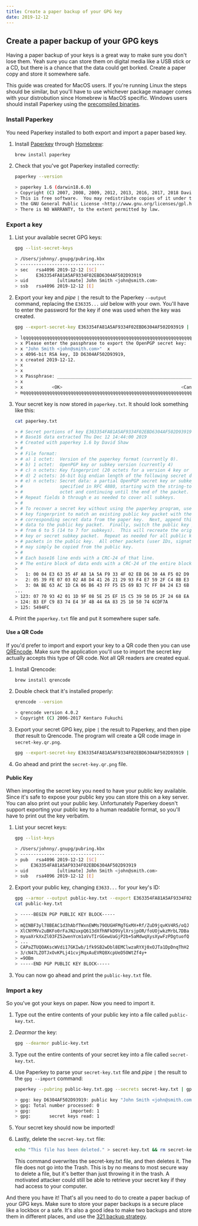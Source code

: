 ```yaml
---
title: Create a paper backup of your GPG key
date: 2019-12-12
---
```


## Create a paper backup of your GPG keys

Having a paper backup of your keys is a great way to make sure you don't lose them. Yeah sure you can store them on digital media like a USB stick or a CD, but there is a chance that the data could get borked. Create a paper copy and store it somewhere safe.

This guide was created for MacOS users. If you're running Linux the steps should be similar, but you'll have to use whichever package manager comes with your distrobution since Homebrew is MacOS specific. Windows users should install Paperkey using the [precompiled binaries](https://www.jabberwocky.com/software/paperkey/).

### Install Paperkey

You need Paperkey installed to both export and import a paper based key.

1. Install [Paperkey](https://www.jabberwocky.com/software/paperkey/) through [Homebrew](https://brew.sh/):

    ```bash
    brew install paperkey
    ```

2. Check that you've got Paperkey installed correctly:

    ```bash
    paperkey --version

    > paperkey 1.6 (darwin18.6.0)
    > Copyright (C) 2007, 2008, 2009, 2012, 2013, 2016, 2017, 2018 David Shaw <dshaw@jabberwocky.com>
    > This is free software.  You may redistribute copies of it under the terms of
    > the GNU General Public License <http://www.gnu.org/licenses/gpl.html>.
    > There is NO WARRANTY, to the extent permitted by law.
    ```

### Export a key

1. List your available secret GPG keys:

    ```bash
    gpg --list-secret-keys

    > /Users/johnny/.gnupg/pubring.kbx
    > --------------------------------
    > sec   rsa4096 2019-12-12 [SC]
    >       E363354FA81A5AF9334F02EBD6304AF502D93919
    > uid           [ultimate] John Smith <john@smith.com>
    > ssb   rsa4096 2019-12-12 [E]
    ```

2. Export your key and _pipe_ `|` the result to the Paperkey `--output` command, replacing the `E36335...` _uid_ below with your own. You'll have to enter the password for the key if one was used when the key was created.

    ```bash
    gpg --export-secret-key E363354FA81A5AF9334F02EBD6304AF502D93919 | paperkey --output paperkey.txt

    > lqqqqqqqqqqqqqqqqqqqqqqqqqqqqqqqqqqqqqqqqqqqqqqqqqqqqqqqqqqqqqqqqqqqqqqqqqqqqqk
    > x Please enter the passphrase to export the OpenPGP secret key:               x
    > x "John Smith <john@smith.com>"  x
    > x 4096-bit RSA key, ID D6304AF502D93919,                                      x
    > x created 2019-12-12.                                                         x
    > x                                                                             x
    > x                                                                             x
    > x Passphrase: _______________________________________________________________ x
    > x                                                                             x
    > x           <OK>                                             <Cancel>         x
    > mqqqqqqqqqqqqqqqqqqqqqqqqqqqqqqqqqqqqqqqqqqqqqqqqqqqqqqqqqqqqqqqqqqqqqqqqqqqqqj
    ```

3. Your secret key is now stored in `paperkey.txt`. It should look something like this:

    ```bash
    cat paperkey.txt

    > # Secret portions of key E363354FA81A5AF9334F02EBD6304AF502D93919
    > # Base16 data extracted Thu Dec 12 14:44:00 2019
    > # Created with paperkey 1.6 by David Shaw
    > #
    > # File format:
    > # a) 1 octet:  Version of the paperkey format (currently 0).
    > # b) 1 octet:  OpenPGP key or subkey version (currently 4)
    > # c) n octets: Key fingerprint (20 octets for a version 4 key or subkey)
    > # d) 2 octets: 16-bit big endian length of the following secret data
    > # e) n octets: Secret data: a partial OpenPGP secret key or subkey packet as
    > #              specified in RFC 4880, starting with the string-to-key usage
    > #              octet and continuing until the end of the packet.
    > # Repeat fields b through e as needed to cover all subkeys.
    > #
    > # To recover a secret key without using the paperkey program, use the
    > # key fingerprint to match an existing public key packet with the
    > # corresponding secret data from the paper key.  Next, append this secret
    > # data to the public key packet.  Finally, switch the public key packet tag
    > # from 6 to 5 (14 to 7 for subkeys).  This will recreate the original secret
    > # key or secret subkey packet.  Repeat as needed for all public key or subkey
    > # packets in the public key.  All other packets (user IDs, signatures, etc.)
    > # may simply be copied from the public key.
    > #
    > # Each base16 line ends with a CRC-24 of that line.
    > # The entire block of data ends with a CRC-24 of the entire block of data.
    >
    >   1: 00 04 E3 63 35 4F A8 1A 5A F9 33 4F 02 EB D6 30 4A F5 02 D9 39 19 494042
    >   2: 05 39 FE 07 03 02 A8 D4 41 26 21 29 93 F4 E7 59 2F C4 8B E3 22 C3 E5C919
    >   3: 0A BE 63 AC 1D CA 06 B6 43 FF F5 E5 69 B3 7C FF B4 24 E3 6B 3C DD 3BEEE4
    ...
    > 123: 07 70 93 42 01 1D 9F 08 5E 25 EF 15 C5 39 50 D5 2F 24 68 EA F3 52 088714
    > 124: B3 EF C9 83 74 E4 3F 4B 44 6A 83 25 10 50 74 6CDF7A
    > 125: 5494FC
    ```

4. Print the `paperkey.txt` file and put it somewhere super safe.

#### Use a QR Code

If you'd prefer to import and export your key to a QR code then you can use [QREncode](https://formulae.brew.sh/formula/qrencode). Make sure the application you'll use to import the secret key actually accepts this type of QR code. Not all QR readers are created equal.

1. Install Qrencode:

    ```bash
    brew install qrencode
    ```

2. Double check that it's installed properly:

    ```bash
    qrencode --version

    > qrencode version 4.0.2
    > Copyright (C) 2006-2017 Kentaro Fukuchi
    ```

3. Export your secret GPG key, pipe `|` the result to Paperkey, and then pipe _that_ result to Qrencode. The program will create a QR code image in `secret-key.qr.png`.

    ```bash
    gpg --export-secret-key E363354FA81A5AF9334F02EBD6304AF502D93919 | paperkey --output-type raw | qrencode --8bit --output secret-key.qr.png
    ```

4. Go ahead and print the `secret-key.qr.png` file.

#### Public Key

When importing the secret key you need to have your public key available. Since it's safe to expose your public key you can store this on a key server. You can also print out your public key. Unfortunately Paperkey doesn't support exporting your public key to a human readable format, so you'll have to print out the key verbatim.

1. List your secret keys:

    ```bash
    gpg --list-keys

    > /Users/johnny/.gnupg/pubring.kbx
    > --------------------------------
    > pub   rsa4096 2019-12-12 [SC]
    >     E363354FA81A5AF9334F02EBD6304AF502D93919
    > uid           [ultimate] John Smith <john@smith.com>
    > sub   rsa4096 2019-12-12 [E]
    ```

2. Export your public key, changing `E3633...` for your key's ID:

    ```bash
    gpg --armor --output public-key.txt --export E363354FA81A5AF9334F02EBD6304AF502D93919
    cat public-key.txt

    > -----BEGIN PGP PUBLIC KEY BLOCK-----
    >
    > mQINBF3yl78BEAC1d3hAbfTWxnEWMs79OUGHFMgTGxMX+Rf/ZuD9jqvKV4R5/oQJ
    > XlCNYMVv2uBKFo0rFaJN2uxpQ613dXfhNFkD9VylXrsjpOR/foUOjwkzMrbL7DBa
    > myuaXrkXxZl03FZ52wenYcm1aVvTIrGGewUaGjP2b+5aMdwqXysXywFzPDgtuofQ
    > ...
    > CAPaZTUQOAKscWVdi17GKIwb/1fk9SB2wDbl8EMClwzaRYXj0xOJTa1DpDnqThH2
    > 3/cN47LZOTJxOvKPLj41cvjMqxAuEVRQ8XcpUeD5OWtZf4y+
    > =9OBm
    > -----END PGP PUBLIC KEY BLOCK-----
    ```

3. You can now go ahead and print the `public-key.txt` file.

### Import a key

So you've got your keys on paper. Now you need to import it.

1. Type out the entire contents of your public key into a file called `public-key.txt`.
2. _Dearmor_ the key:

    ```bash
    gpg --dearmor public-key.txt
    ```

3. Type out the entire contents of your secret key into a file called `secret-key.txt`.
4. Use Paperkey to parse your `secret-key.txt` file and _pipe_ `|` the result to the `gpg --import` command:

    ```bash
    paperkey --pubring public-key.txt.gpg --secrets secret-key.txt | gpg --import

    > gpg: key D6304AF502D93919: public key "John Smith <john@smith.com>" imported
    > gpg: Total number processed: 0
    > gpg:               imported: 1
    > gpg:       secret keys read: 1
    ```

5. Your secret key should now be imported!
6. Lastly, delete the `secret-key.txt` file:

    ```bash
    echo "This file has been deleted." > secret-key.txt && rm secret-key.txt
    ```

    This command overwrites the secret-key.txt file, and then deletes it. The file does not go into the Trash. This is by no means to most secure way to delete a file, but it's better than just throwing it in the trash. A motivated attacker could still be able to retrieve your secret key if they had access to your computer.

And there you have it! That's all you need to do to create a paper backup of your GPG keys. Make sure to store your paper backups is a secure place like a lockbox or a safe. It's also a good idea to make two backups and store them in different places, and use the [321 backup strategy](https://en.wikipedia.org/wiki/Backup#Storage).